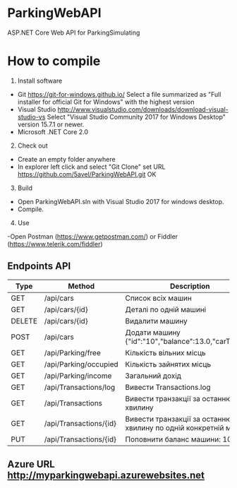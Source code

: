 # ParkingWebAPI
ASP.NET Core Web API for ParkingSimulating

How to compile
==============

1. Install software

- Git
  https://git-for-windows.github.io/
  Select a file summarized as "Full installer for official Git for Windows"
   with the highest version
- Visual Studio
  http://www.visualstudio.com/downloads/download-visual-studio-vs
  Select "Visual Studio Community 2017 for Windows Desktop" version 15.7.1 or newer.
- Microsoft .NET Core 2.0

2. Check out

- Create an empty folder anywhere
- In explorer left click and select "Git Clone"
  set URL https://github.com/5avel/ParkingWebAPI.git
  OK

3. Build

- Open ParkingWebAPI.sln with Visual Studio 2017 for windows desktop.
- Compile.

4. Use

-Open Postman (https://www.getpostman.com/) or Fiddler (https://www.telerik.com/fiddler)
## Endpoints API

 Type |         Method        | Description
------|-----------------------|------------
GET   | /api/cars             | Список всіх машин
GET   | /api/cars/{id}        | Деталі по одній машині
DELETE| /api/cars/{id}        | Видалити машину
POST  | /api/cars             | Додати машину {"id":"10","balance":13.0,"carType":2}
GET   | /api/Parking/free     | Кількість вільних місць
GET   | /api/Parking/occupied | Кількість зайнятих місць
GET   | /api/Parking/income   | Загальний дохід
GET   | /api/Transactions/log   | Вивести Transactions.log
GET   | /api/Transactions   | Вивести транзакції за останню хвилину
GET   | /api/Transactions/{id}   | Вивести транзакції за останню хвилину по одній конкретній машині
PUT   | /api/Transactions/{id}   | Поповнити баланс машини: 10.25

## Azure URL http://myparkingwebapi.azurewebsites.net  
